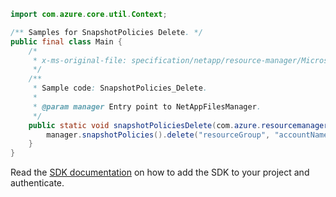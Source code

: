 ```java
import com.azure.core.util.Context;

/** Samples for SnapshotPolicies Delete. */
public final class Main {
    /*
     * x-ms-original-file: specification/netapp/resource-manager/Microsoft.NetApp/stable/2021-10-01/examples/SnapshotPolicies_Delete.json
     */
    /**
     * Sample code: SnapshotPolicies_Delete.
     *
     * @param manager Entry point to NetAppFilesManager.
     */
    public static void snapshotPoliciesDelete(com.azure.resourcemanager.netapp.NetAppFilesManager manager) {
        manager.snapshotPolicies().delete("resourceGroup", "accountName", "snapshotPolicyName", Context.NONE);
    }
}
```

Read the [SDK documentation](https://github.com/Azure/azure-sdk-for-java/blob/azure-resourcemanager-netapp_1.0.0-beta.8/sdk/netapp/azure-resourcemanager-netapp/README.md) on how to add the SDK to your project and authenticate.
